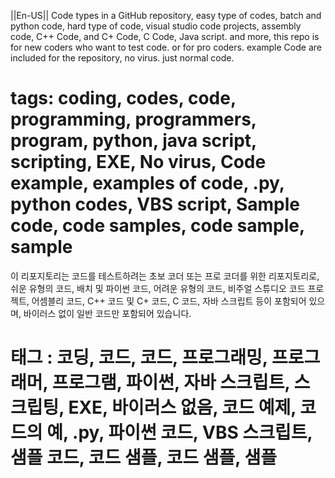 ||En-US||
Code types in a GitHub repository, easy type of codes, batch and python code, 
hard type of code, visual studio code projects, assembly code, C++ Code, and C+ Code, C Code, Java script. 
and more, this repo is for new coders who want to test code. or for pro coders. example Code are included for the repository, no virus. just normal code.


tags: coding, codes, code, programming, programmers, program, python, java script, scripting, EXE, No virus, Code example, examples of code, .py, python codes, VBS script, Sample code, code samples, code sample, sample
===========================================================================================================================================================================================================================
이 리포지토리는 코드를 테스트하려는 초보 코더 또는 프로 코더를 위한 리포지토리로,
쉬운 유형의 코드,
배치 및 파이썬 코드, 어려운 유형의 코드, 비주얼 스튜디오 코드 프로젝트, 어셈블리 코드, C++ 코드 및 C+ 코드, C 코드, 자바 스크립트 등이 포함되어 있으며,
바이러스 없이 일반 코드만 포함되어 있습니다.


태그 : 코딩, 코드, 코드, 프로그래밍, 프로그래머, 프로그램, 파이썬, 자바 스크립트, 스크립팅, EXE, 바이러스 없음, 코드 예제, 코드의 예, .py, 파이썬 코드, VBS 스크립트, 샘플 코드, 코드 샘플, 코드 샘플, 샘플
===============================================================================================================================================================================================
